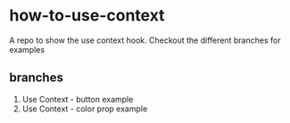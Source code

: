 # how-to-use-context
A repo to show the use context hook. Checkout the different branches for examples 

## branches 

1. Use Context - button example
2. Use Context - color prop example
